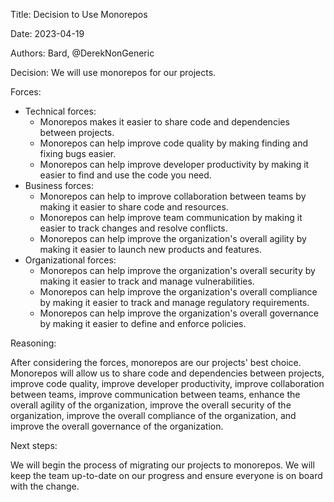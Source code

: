 Title: Decision to Use Monorepos

Date: 2023-04-19

Authors: Bard, @DerekNonGeneric

Decision: We will use monorepos for our projects.

Forces:

- Technical forces:
  - Monorepos makes it easier to share code and dependencies between projects.
  - Monorepos can help improve code quality by making finding and fixing bugs
    easier.
  - Monorepos can help improve developer productivity by making it easier to
    find and use the code you need.
- Business forces:
  - Monorepos can help to improve collaboration between teams by making it
    easier to share code and resources.
  - Monorepos can help improve team communication by making it easier to track
    changes and resolve conflicts.
  - Monorepos can help improve the organization's overall agility by making it
    easier to launch new products and features.
- Organizational forces:
  - Monorepos can help improve the organization's overall security by making it
    easier to track and manage vulnerabilities.
  - Monorepos can help improve the organization's overall compliance by making
    it easier to track and manage regulatory requirements.
  - Monorepos can help improve the organization's overall governance by making
    it easier to define and enforce policies.

Reasoning:

After considering the forces, monorepos are our projects' best choice. Monorepos
will allow us to share code and dependencies between projects, improve
code quality, improve developer productivity, improve collaboration between
teams, improve communication between teams, enhance the overall agility of the
organization, improve the overall security of the organization, improve the
overall compliance of the organization, and improve the overall governance of
the organization.

Next steps:

We will begin the process of migrating our projects to monorepos. We will keep
the team up-to-date on our progress and ensure everyone is on board with the
change.
